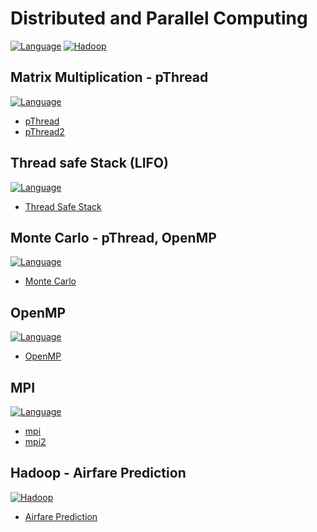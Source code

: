 # Distributed and Parallel Computing

[![Language](https://img.shields.io/badge/Language-C-green.svg)](https://shields.io/) [![Hadoop](https://img.shields.io/badge/Hadoop-2.7.2-blue.svg)](https://shields.io/)

## Matrix Multiplication - pThread

[![Language](https://img.shields.io/badge/Language-C-green.svg)](https://shields.io/)

- <a href="https://github.com/PureDevPer/Distributed-and-Parallel-Computing/tree/master/MatMul%2C%20pThreads">pThread</a>
- <a href="https://github.com/PureDevPer/Distributed-and-Parallel-Computing/tree/master/pThread">pThread2</a>

## Thread safe Stack (LIFO)

[![Language](https://img.shields.io/badge/Language-C-green.svg)](https://shields.io/)

- <a href="https://github.com/PureDevPer/Distributed-and-Parallel-Computing/tree/master/Thread%20Safe%20Stack">Thread Safe Stack</a>

## Monte Carlo - pThread, OpenMP

[![Language](https://img.shields.io/badge/Language-C-green.svg)](https://shields.io/)

- <a href="https://github.com/PureDevPer/Distributed-and-Parallel-Computing/tree/master/MonteCarlo%20using%20pThread%2C%20OpenMP">Monte Carlo</a>

## OpenMP

[![Language](https://img.shields.io/badge/Language-C-green.svg)](https://shields.io/)

- <a href="https://github.com/PureDevPer/Distributed-and-Parallel-Computing/tree/master/openMP">OpenMP</a>

## MPI

[![Language](https://img.shields.io/badge/Language-C-green.svg)](https://shields.io/)

- <a href="https://github.com/PureDevPer/Distributed-and-Parallel-Computing/tree/master/mpi">mpi</a>
- <a href="https://github.com/PureDevPer/Distributed-and-Parallel-Computing/tree/master/mpi2">mpi2</a>

## Hadoop - Airfare Prediction

[![Hadoop](https://img.shields.io/badge/Hadoop-2.7.2-blue.svg)](https://shields.io/)

- <a href="https://github.com/PureDevPer/Distributed-and-Parallel-Computing/tree/master/AirfarePrediction%20using%20hadoop">Airfare Prediction</a>
